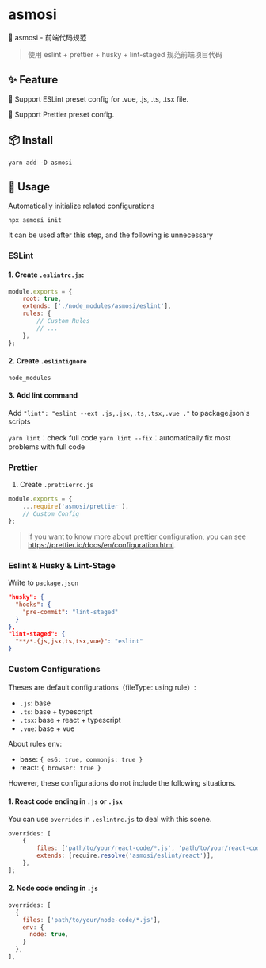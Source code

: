 # asmosi

🎃 asmosi - 前端代码规范

> 使用 eslint + prettier + husky + lint-staged 规范前端项目代码

## ✨ Feature

🎉 Support ESLint preset config for .vue, .js, .ts, .tsx file.

🎉 Support Prettier preset config.

## 📦 Install

```
yarn add -D asmosi
```

## 🔨 Usage

Automatically initialize related configurations

```
npx asmosi init
```

It can be used after this step, and the following is unnecessary

### ESLint

#### 1. Create `.eslintrc.js`:

```js
module.exports = {
    root: true,
    extends: ['./node_modules/asmosi/eslint'],
    rules: {
        // Custom Rules
        // ...
    },
};
```

#### 2. Create `.eslintignore`

```ignorelang
node_modules
```

#### 3. Add lint command

Add `"lint": "eslint --ext .js,.jsx,.ts,.tsx,.vue ."` to package.json's scripts

`yarn lint`：check full code
`yarn lint --fix`：automatically fix most problems with full code

### Prettier

1. Create `.prettierrc.js`

```js
module.exports = {
    ...require('asmosi/prettier'),
    // Custom Config
};
```

> If you want to know more about prettier configuration, you can see https://prettier.io/docs/en/configuration.html.

### Eslint & Husky & Lint-Stage

Write to `package.json`

```json
"husky": {
  "hooks": {
    "pre-commit": "lint-staged"
  }
},
"lint-staged": {
  "**/*.{js,jsx,ts,tsx,vue}": "eslint"
}
```

### Custom Configurations

Theses are default configurations（fileType: using rule）:

-   `.js`: base
-   `.ts`: base + typescript
-   `.tsx`: base + react + typescript
-   `.vue`: base + vue

About rules env:

-   base: `{ es6: true, commonjs: true }`
-   react: `{ browser: true }`

However, these configurations do not include the following situations.

#### 1. React code ending in `.js` or `.jsx`

You can use `overrides` in `.eslintrc.js` to deal with this scene.

```js
overrides: [
    {
        files: ['path/to/your/react-code/*.js', 'path/to/your/react-code/*.jsx'],
        extends: [require.resolve('asmosi/eslint/react')],
    },
];
```

#### 2. Node code ending in `.js`

```js
overrides: [
  {
    files: ['path/to/your/node-code/*.js'],
    env: {
      node: true,
    }
  },
],
```

